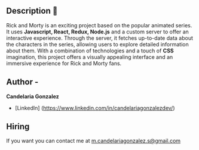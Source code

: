 ## Description 🍁

  Rick and Morty is an exciting project based on the popular animated series. It uses **Javascript, React, Redux, Node.js** and a custom server to offer an interactive experience. Through the server, it fetches up-to-date data about the characters in the series, allowing users to explore detailed information about them. With a combination of technologies and a touch of **CSS** imagination, this project offers a visually appealing interface and an immersive experience for Rick and Morty fans.


## Author -
**Candelaria Gonzalez**

* [LinkedIn] (https://www.linkedin.com/in/candelariagonzalezdev/)

## Hiring
If you want you can contact me at m.candelariagonzalez.s@gmail.com
